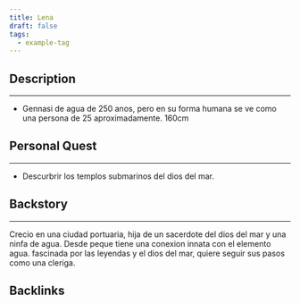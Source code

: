 ```yaml
---
title: Lena
draft: false
tags:
  - example-tag
---
```

 
 
 
## Description
-----------------------

- Gennasi de agua de 250 anos, pero en su forma humana se ve como una persona de 25 aproximadamente. 160cm


## Personal Quest
---------------------
- Descurbrir los templos submarinos del dios del mar.


## Backstory
---------------------


Crecio en una ciudad portuaria, hija de un sacerdote del dios del mar y una ninfa de agua. Desde peque tiene una conexion innata con el elemento agua. fascinada por las leyendas y el dios del mar, quiere seguir sus pasos como una cleriga. 




## Backlinks